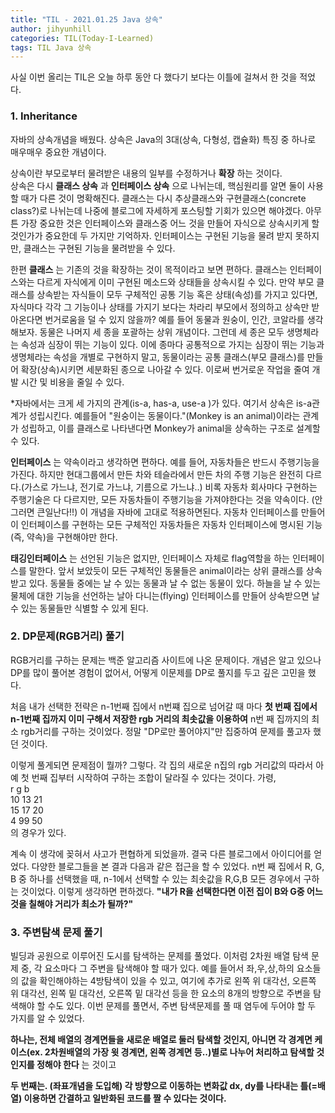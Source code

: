 ```yaml
---
title: "TIL - 2021.01.25 Java 상속"
author: jihyunhill
categories: TIL(Today-I-Learned)
tags: TIL Java 상속
---
```


사실 이번 올리는 TIL은 오늘 하루 동안 다 했다기 보다는 이틀에 걸쳐서 한 것을 적었다.    

### 1. Inheritance     

자바의 상속개념을 배웠다. 상속은 Java의 3대(상속, 다형성, 캡슐화) 특징 중 하나로 매우매우 중요한 개념이다.

상속이란 부모로부터 물려받은 내용의 일부를 수정하거나 __확장__ 하는 것이다.     
상속은 다시 __클래스 상속__ 과 __인터페이스 상속__ 으로 나뉘는데, 핵심원리를 알면 둘이 사용할 때가 다른 것이 명확해진다. 클래스는 다시 추상클래스와 구현클래스(concrete class?)로 나뉘는데 나중에 블로그에 자세하게 포스팅할 기회가 있으면 해야겠다. 아무튼 가장 중요한 것은 인터페이스와 클래스중 어느 것을 만들어  자식으로 상속시키게 할 것인가가 중요한데 두 가지만 기억하자. 인터페이스는 구현된 기능을 물려 받지 못하지만, 클래스는 구현된 기능을 물려받을 수 있다.    


한편 __클래스__ 는 기존의 것을 확장하는 것이 목적이라고 보면 편하다. 클래스는 인터페이스와는 다르게 자식에게 이미 구현된 메소드와 상태들을 상속시킬 수 있다. 만약 부모 클래스를 상속받는 자식들이 모두 구체적인 공통 기능 혹은 상태(속성)를 가지고 있다면, 자식마다 각각 그 기능이나 상태를 가지기 보다는 차라리 부모에서 정의하고 상속만 받아온다면 번거로움을 덜 수 있지 않을까? 예를 들어 동물과 원숭이, 인간, 코알라를 생각해보자. 동물은 나머지 세 종을 포괄하는 상위 개념이다. 그런데 세 종은 모두 생명체라는 속성과 심장이 뛰는 기능이 있다. 이에 종마다 공통적으로 가지는 심장이 뛰는 기능과 생명체라는 속성을 개별로 구현하지 말고, 동물이라는 공통 클래스(부모 클래스)를 만들어 확장(상속)시키면 세분화된 종으로 나아갈 수 있다. 이로써 번거로운 작업을 줄여 개발 시간 및 비용을 줄일 수 있다.

*자바에서는 크게 세 가지의 관계(is-a, has-a, use-a )가 있다. 여기서 상속은 is-a관계가 성립시킨다. 예를들어 "원숭이는 동물이다."(Monkey is an animal)이라는 관계가 성립하고, 이를 클래스로 나타낸다면 Monkey가 animal을 상속하는 구조로 설계할 수 있다.     


__인터페이스__ 는 약속이라고 생각하면 편하다. 예를 들어, 자동차들은 반드시 주행기능을 가진다. 하지만 현대그룹에서 만든 차와 테슬라에서 만든 차의 주행 기능은 완전히 다르다.(가스로 가느냐, 전기로 가느냐, 기름으로 가느냐..) 비록 자동차 회사마다 구현하는 주행기술은 다 다르지만, 모든 자동차들이 주행기능을 가져야한다는 것을 약속이다. (안 그러면 큰일난다!!) 이 개념을 자바에 고대로 적용하면된다. 자동차 인터페이스를 만들어 이 인터페이스를 구현하는 모든 구체적인 자동차들은 자동차 인터페이스에 명시된 기능 (즉, 약속)을 구현해야만 한다.         


__태깅인터페이스__ 는 선언된 기능은 없지만, 인터페이스 자체로 flag역할을 하는 인터페이스를 말한다. 앞서 보았듯이 모든 구체적인 동물들은 animal이라는 상위 클래스를 상속받고 있다. 동물들 중에는 날 수 있는 동물과 날 수 없는 동물이 있다. 하늘을 날 수 있는 물체에 대한 기능을 선언하는 날아 다니는(flying) 인터페이스를 만들어 상속받으면 날 수 있는 동물들만 식별할 수 있게 된다.


### 2. DP문제(RGB거리) 풀기    

RGB거리를 구하는 문제는 백준 알고리즘 사이트에 나온 문제이다. 개념은 알고 있으나 DP를 많이 풀어본 경험이 없어서, 어떻게 이문제를 DP로 풀지를 두고 깊은 고민을 했다.       

처음 내가 선택한 전략은 n-1번째 집에서 n번쨰 집으로 넘어갈 때 마다 __첫 번째 집에서 n-1번째 집까지 이미 구해서 저장한 rgb 거리의 최솟값을 이용하여__ n번 째 집까지의 최소 rgb거리를 구하는 것이었다. 정말 "DP로만 풀어야지"만 집중하여 문제를 풀고자 했던 것이다.       

이렇게 풀게되면 문제점이 뭘까? 그렇다. 각 집의 새로운 n집의 rgb 거리값의 따라서 아예 첫 번째 집부터 시작하여 구하는 조합이 달라질 수 있다는 것이다. 가령,     
r  g  b      
10 13 21         
15 17 20     
4  99 50         
의 경우가 있다.     

계속 이 생각에 꽂혀서 사고가 편협하게 되었을까. 결국 다른 블로그에서 아이디어를 얻었다. 다양한 블로그들을 본 결과 다음과 같은 접근을 할 수 있었다. n번 째 집에서 R, G, B 중 하나를 선택했을 때, n-1에서 선택할 수 있는 최솟값을 R,G,B 모든 경우에서 구하는 것이었다. 이렇게 생각하면 편하겠다. __"내가 R을 선택한다면 이전 집이 B와 G중 어느 것을 칠해야 거리가 최소가 될까?"__     

### 3. 주변탐색 문제 풀기       

빌딩과 공원으로 이루어진 도시를 탐색하는 문제를 풀었다. 이처럼 2차원 배열 탐색 문제 중, 각 요소마다 그 주변을 탐색해야 할 때가 있다. 예를 들어서 좌,우,상,하의 요소들의 값을 확인해야하는 4방탐색이 있을 수 있고, 여기에 추가로 왼쪽 위 대각선, 오른쪽 위 대각선, 왼쪽 밑 대각선, 오른쪽 밑 대각선 등을 한 요소의 8개의 방향으로 주변을 탐색해야 할 수도 있다. 이번 문제를 풀면서, 주변 탐색문제를 풀 때 염두에 두어야 할 두 가지를 알 수 있었다.     

__하나는, 전체 배열의 경계면들을 새로운 배열로 둘러 탐색할 것인지, 아니면 각 경계면 케이스(ex. 2차원배열의 가장 윗 경계면, 왼쪽 경계면 등..)별로 나누어 처리하고 탐색할 것인지를 정해야 한다__ 는 것이고     

__두 번째는. (좌표개념을 도입해) 각 방향으로 이동하는 변화값 dx, dy를 나타내는 틀(=배열) 이용하면 간결하고 일반화된 코드를 짤 수 있다는 것이다.__       
